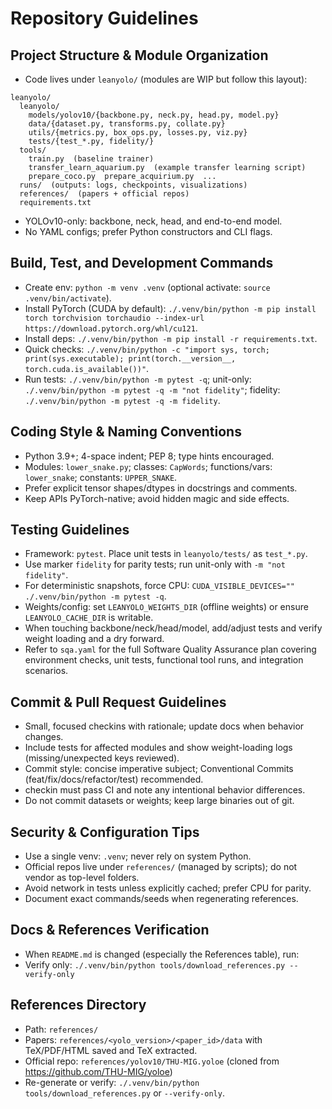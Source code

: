 # Repository Guidelines

## Project Structure & Module Organization
- Code lives under `leanyolo/` (modules are WIP but follow this layout):
```
leanyolo/
  leanyolo/
    models/yolov10/{backbone.py, neck.py, head.py, model.py}
    data/{dataset.py, transforms.py, collate.py}
    utils/{metrics.py, box_ops.py, losses.py, viz.py}
    tests/{test_*.py, fidelity/}
  tools/
    train.py  (baseline trainer)
    transfer_learn_aquarium.py  (example transfer learning script)
    prepare_coco.py  prepare_acquirium.py  ...
  runs/  (outputs: logs, checkpoints, visualizations)
  references/  (papers + official repos)
  requirements.txt
```
- YOLOv10-only: backbone, neck, head, and end-to-end model.
- No YAML configs; prefer Python constructors and CLI flags.

## Build, Test, and Development Commands
- Create env: `python -m venv .venv` (optional activate: `source .venv/bin/activate`).
- Install PyTorch (CUDA by default): `./.venv/bin/python -m pip install torch torchvision torchaudio --index-url https://download.pytorch.org/whl/cu121`.
- Install deps: `./.venv/bin/python -m pip install -r requirements.txt`.
- Quick checks: `./.venv/bin/python -c "import sys, torch; print(sys.executable); print(torch.__version__, torch.cuda.is_available())"`.
- Run tests: `./.venv/bin/python -m pytest -q`; unit-only: `./.venv/bin/python -m pytest -q -m "not fidelity"`; fidelity: `./.venv/bin/python -m pytest -q -m fidelity`.

## Coding Style & Naming Conventions
- Python 3.9+; 4-space indent; PEP 8; type hints encouraged.
- Modules: `lower_snake.py`; classes: `CapWords`; functions/vars: `lower_snake`; constants: `UPPER_SNAKE`.
- Prefer explicit tensor shapes/dtypes in docstrings and comments.
- Keep APIs PyTorch-native; avoid hidden magic and side effects.

## Testing Guidelines
- Framework: `pytest`. Place unit tests in `leanyolo/tests/` as `test_*.py`.
- Use marker `fidelity` for parity tests; run unit-only with `-m "not fidelity"`.
- For deterministic snapshots, force CPU: `CUDA_VISIBLE_DEVICES="" ./.venv/bin/python -m pytest -q`.
- Weights/config: set `LEANYOLO_WEIGHTS_DIR` (offline weights) or ensure `LEANYOLO_CACHE_DIR` is writable.
- When touching backbone/neck/head/model, add/adjust tests and verify weight loading and a dry forward.
- Refer to `sqa.yaml` for the full Software Quality Assurance plan covering environment checks, unit tests, functional tool runs, and integration scenarios.

## Commit & Pull Request Guidelines
- Small, focused checkins with rationale; update docs when behavior changes.
- Include tests for affected modules and show weight-loading logs (missing/unexpected keys reviewed).
- Commit style: concise imperative subject; Conventional Commits (feat/fix/docs/refactor/test) recommended.
- checkin must pass CI and note any intentional behavior differences.
- Do not commit datasets or weights; keep large binaries out of git.

## Security & Configuration Tips
- Use a single venv: `.venv`; never rely on system Python.
- Official repos live under `references/` (managed by scripts); do not vendor as top-level folders.
- Avoid network in tests unless explicitly cached; prefer CPU for parity.
- Document exact commands/seeds when regenerating references.

## Docs & References Verification
- When `README.md` is changed (especially the References table), run:
- Verify only: `./.venv/bin/python tools/download_references.py --verify-only`

## References Directory
- Path: `references/`
- Papers: `references/<yolo_version>/<paper_id>/data` with TeX/PDF/HTML saved and TeX extracted.
- Official repo: `references/yolov10/THU-MIG.yoloe` (cloned from https://github.com/THU-MIG/yoloe)
- Re-generate or verify: `./.venv/bin/python tools/download_references.py` or `--verify-only`.
